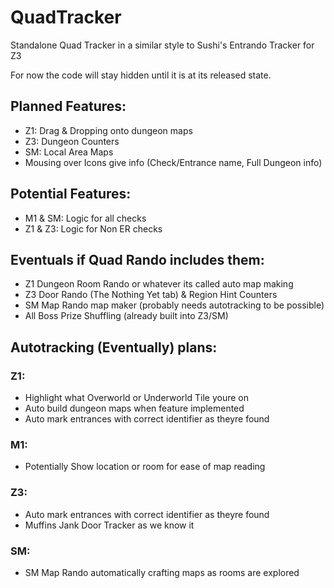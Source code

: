 # QuadTracker
Standalone Quad Tracker in a similar style to Sushi's Entrando Tracker for Z3


For now the code will stay hidden until it is at its released state.


## Planned Features:
- Z1: Drag & Dropping onto dungeon maps
- Z3: Dungeon Counters
- SM: Local Area Maps
- Mousing over Icons give info (Check/Entrance name, Full Dungeon info)

## Potential Features:
- M1 & SM: Logic for all checks
- Z1 & Z3: Logic for Non ER checks

## Eventuals if Quad Rando includes them:
- Z1 Dungeon Room Rando or whatever its called auto map making
- Z3 Door Rando (The Nothing Yet tab) & Region Hint Counters
- SM Map Rando map maker (probably needs autotracking to be possible)
- All Boss Prize Shuffling (already built into Z3/SM)

## Autotracking (Eventually) plans:

### Z1:
- Highlight what Overworld or Underworld Tile youre on
- Auto build dungeon maps when feature implemented
- Auto mark entrances with correct identifier as theyre found

### M1:
- Potentially Show location or room for ease of map reading

### Z3:
- Auto mark entrances with correct identifier as theyre found
- Muffins Jank Door Tracker as we know it

### SM:
- SM Map Rando automatically crafting maps as rooms are explored

